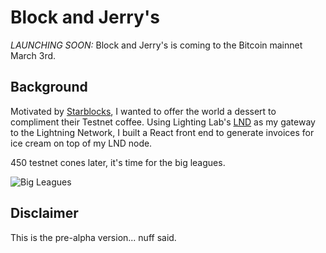 # Block and Jerry's

*LAUNCHING SOON:* Block and Jerry's is coming to the Bitcoin mainnet March 3rd.

## Background
Motivated by [Starblocks](https://starblocks.acinq.co/#/), I wanted to offer the world a dessert to compliment their Testnet coffee. Using Lighting Lab's [LND](https://github.com/lightningnetwork/lnd) as my gateway to the Lightning Network, I built a React front end to generate invoices for ice cream on top of my LND node.

450 testnet cones later, it's time for the big leagues.

![Big Leagues](https://media.giphy.com/media/3oAt20WaK4ZpWdD63m/giphy.gif)

## Disclaimer
This is the pre-alpha version... nuff said.

